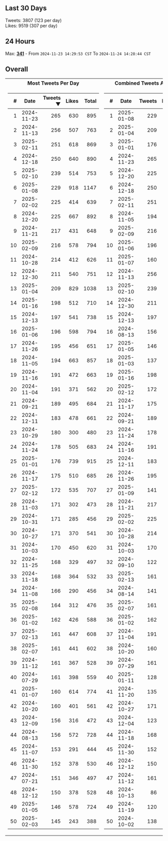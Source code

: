 ## Last 30 Days
Tweets: 3807 (123 per day)\
Likes: 9519 (307 per day)

## 24 Hours
Max: [**341**](../misc/most-tweets_24-hr.csv) - From `2024-11-23 14:29:53 CST` To `2024-11-24 14:28:44 CST`

## Overall
<table>
<tr><th>Most Tweets Per Day</th><th>Combined Tweets And Likes</th></tr><tr><td>


|#|Date|Tweets ▼|Likes|Total|
|--:|--|--:|--:|--:|
|1|2024-11-23|265|630|895|
|2|2024-11-13|256|507|763|
|3|2025-02-11|251|618|869|
|4|2024-12-18|250|640|890|
|5|2025-02-10|239|514|753|
|6|2025-01-08|229|918|1147|
|7|2025-02-02|225|414|639|
|8|2024-12-20|225|667|892|
|9|2024-11-21|217|431|648|
|10|2025-02-09|216|578|794|
|11|2024-10-28|214|412|626|
|12|2024-12-30|211|540|751|
|13|2025-01-04|209|829|1038|
|14|2025-01-16|198|512|710|
|15|2024-12-13|197|541|738|
|16|2025-01-06|196|598|794|
|17|2024-11-26|195|456|651|
|18|2024-11-05|194|663|857|
|19|2024-11-16|191|472|663|
|20|2024-11-04|191|371|562|
|21|2024-09-21|189|495|684|
|22|2024-12-11|183|478|661|
|23|2024-10-29|180|300|480|
|24|2024-11-24|178|505|683|
|25|2025-01-01|176|739|915|
|26|2024-11-17|175|510|685|
|27|2025-02-12|172|535|707|
|28|2024-11-03|171|302|473|
|29|2024-10-31|171|285|456|
|30|2024-10-27|171|370|541|
|31|2024-10-03|170|450|620|
|32|2024-11-25|168|329|497|
|33|2024-11-18|168|364|532|
|34|2024-11-08|166|290|456|
|35|2025-02-08|164|312|476|
|36|2025-01-02|162|426|588|
|37|2025-02-13|161|447|608|
|38|2025-02-07|161|441|602|
|39|2024-11-12|161|367|528|
|40|2024-07-29|161|398|559|
|41|2025-01-07|160|614|774|
|42|2024-10-20|160|401|561|
|43|2024-12-09|156|316|472|
|44|2024-08-13|156|572|728|
|45|2024-11-07|153|291|444|
|46|2024-11-30|152|378|530|
|47|2024-07-21|151|346|497|
|48|2024-12-12|150|378|528|
|49|2025-01-05|146|578|724|
|50|2025-02-03|145|243|388|

</td><td>


|#|Date|Tweets|Likes|Total ▼|
|--:|--|--:|--:|--:|
|1|2025-01-08|229|918|1147|
|2|2025-01-04|209|829|1038|
|3|2025-01-01|176|739|915|
|4|2024-11-23|265|630|895|
|5|2024-12-20|225|667|892|
|6|2024-12-18|250|640|890|
|7|2025-02-11|251|618|869|
|8|2024-11-05|194|663|857|
|9|2025-02-09|216|578|794|
|10|2025-01-06|196|598|794|
|11|2025-01-07|160|614|774|
|12|2024-11-13|256|507|763|
|13|2025-02-10|239|514|753|
|14|2024-12-30|211|540|751|
|15|2024-12-13|197|541|738|
|16|2024-08-13|156|572|728|
|17|2025-01-05|146|578|724|
|18|2025-01-03|137|585|722|
|19|2025-01-16|198|512|710|
|20|2025-02-12|172|535|707|
|21|2024-11-17|175|510|685|
|22|2024-09-21|189|495|684|
|23|2024-11-24|178|505|683|
|24|2024-11-16|191|472|663|
|25|2024-12-11|183|478|661|
|26|2024-11-26|195|456|651|
|27|2025-01-09|141|508|649|
|28|2024-11-21|217|431|648|
|29|2025-02-02|225|414|639|
|30|2024-10-28|214|412|626|
|31|2024-10-03|170|450|620|
|32|2024-09-10|122|495|617|
|33|2025-02-13|161|447|608|
|34|2024-08-14|141|466|607|
|35|2025-02-07|161|441|602|
|36|2025-01-02|162|426|588|
|37|2024-11-04|191|371|562|
|38|2024-10-20|160|401|561|
|39|2024-07-29|161|398|559|
|40|2025-01-11|128|426|554|
|41|2024-11-20|135|412|547|
|42|2024-10-27|171|370|541|
|43|2024-12-04|123|410|533|
|44|2024-11-18|168|364|532|
|45|2024-11-30|152|378|530|
|46|2024-12-12|150|378|528|
|47|2024-11-12|161|367|528|
|48|2024-10-13|86|438|524|
|49|2024-11-19|120|402|522|
|50|2024-10-02|138|382|520|

</td><tr>
</table>

